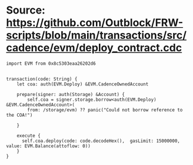 # Source: https://github.com/Outblock/FRW-scripts/blob/main/transactions/src/cadence/evm/deploy_contract.cdc

```
import EVM from 0x8c5303eaa26202d6


transaction(code: String) {
    let coa: auth(EVM.Deploy) &EVM.CadenceOwnedAccount

    prepare(signer: auth(Storage) &Account) {
        self.coa = signer.storage.borrow<auth(EVM.Deploy) &EVM.CadenceOwnedAccount>(
        from: /storage/evm) ?? panic("Could not borrow reference to the COA!")

    }

    execute {
      self.coa.deploy(code: code.decodeHex(),  gasLimit: 15000000, value: EVM.Balance(attoflow: 0))
    }
}

```